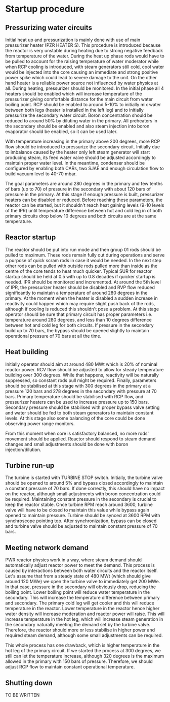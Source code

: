 # Startup procedure

## Pressurizing water circuits

Initial heat up and pressurization is mainly done with use of main pressurizer heater (PZR HEATER S). This procedure is introduced because the reactor is very unstable during heating due to strong negative feedback from temperature of the water. During the heat up phase rods would have to be pulled to account for the raising temperature of water moderator while when RCP cooling is introduced, with steam generators still cold, cool water would be injected into the core causing an immediate and strong positive power spike which could lead to severe damage to the unit. On the other hand heater is a reliable power source not influenced by water physics at all.
During heating, pressurizer should be monitored. In the initial phase all 4 heaters should be enabled which will increase temperature of the pressurizer giving comfortable distance for the main circuit from water boiling point. RCP should be enabled to around 5-10% to initially mix water between both legs (heater is installed in the left leg) and to initially pressurize the secondary water circuit. Boron concentration should be reduced to around 50% by diluting water in the primary. All preheaters in the secondary should be enabled and also steam injection into boron evaporator should be enabled, so it can be used later.

With temperature increasing in the primary above 200 degrees, more RCP flow should be introduced to pressurize the secondary circuit. Initially due to imbalance caused by the heater only left steam generator will start producing steam, its feed water valve should be adjusted accordingly to maintain proper water level. In the meantime, condenser should be configured by enabling both CARs, two SJAE and enough circulation flow to build vacuum level to 40-70 mbar.

The goal parameters are around 280 degrees in the primary and few tenths of bars (up to 70) of pressure in the secondary with about 120 bars of pressure in the primary. At this stage if enough pressure is built, pressurizer heaters can be disabled or reduced. Before reaching these parameters, the reactor can be started, but it shouldn't reach heat gaining levels (9-10 levels of the IPR) until temperature difference between hot and cold leg in of both primary circuits drop below 10 degrees and both circuits are at the same temperature.

## Reactor startup

The reactor should be put into run mode and then group 01 rods should be pulled to maximum. These rods remain fully out during operations and serve a purpose of quick scram rods in case it would be needed. In the next step other rods can be pulled with outside rods pulled more than inside as the centre of the core tends to heat much quicker. Typical SUR for reactor startup should be held at 0.5 with up to 0.8 decades if quicker startup is needed. IPR should be monitored and incremented. At around the 5th level of IPR, the pressurizer heater should be disabled and RVP flow reduced significantly to maintain a temperature of around 280 degrees in the primary. At the moment when the heater is disabled a sudden increase in reactivity could happen which may require slight push back of the rods, although if cooling is reduced this shouldn't pose a problem. At this stage operator should be sure that primary circuit has proper parameters i.e. temperature around 280 degrees, and less than 10 degrees difference between hot and cold leg for both circuits. If pressure in the secondary build up to 70 bars, the bypass should be opened slightly to maintain operational pressure of 70 bars at all the time.

## Heat building

Initially operator should aim at around 480 MWt which is 20% of nominal reactor power. RCV flow should be adjusted to allow for steady temperature building over 300 degrees. While that happens, reactivity will be naturally suppressed, so constant rods pull might be required. Finally, parameters should be stabilised at this stage with 300 degrees in the primary at a pressure 120 bars and 278 degrees in the secondary with pressure at 70 bars. Primary temperature should be stabilised with RCP flow, and pressurizer heaters can be used to increase pressure up to 150 bars. Secondary pressure should be stabilised with proper bypass valve setting and water should be fed to both steam generators to maintain constant levels. At this stage also some balancing of the core could be done observing power range monitors.

From this moment when core is satisfactory balanced, no more rods' movement should be applied. Reactor should respond to steam demand changes and small adjustments should be done with boron injection/dilution.

## Turbine run-up

The turbine is started with TURBINE STOP switch. Initially, the turbine valve should be opened to around 5% and bypass closed accordingly to maintain a constant pressure of 70 bars. If done correctly, this should have no impact on the reactor, although small adjustments with boron concentration could be required. Maintaining constant pressure in the secondary is crucial to keep the reactor stable. Once turbine RPM reach around 3600, turbine valve will have to be closed to maintain this value while bypass again opened to maintain pressure. Turbine should be synced at 3600 RPM with synchroscope pointing top. After synchronization, bypass can be closed and turbine valve should be adjusted to maintain constant pressure of 70 bars.

## Meeting network demand

PWR reactor physics work in a way, where steam demand should automatically adjust reactor power to meet the demand. This process is caused by interactions between both water circuits and the reactor itself. Let's assume that from a steady state of 480 MWt (which should give around 120 MWe) we open the turbine valve to immediately get 200 MWe. In that case, pressure in the secondary will obviously drop, reducing the boiling point. Lower boiling point will reduce water temperature in the secondary. This will increase the temperature difference between primary and secondary. The primary cold leg will get cooler and this will reduce temperature in the reactor. Lower temperature in the reactor hence higher water density will increase moderation and reactor power will raise. This will increase temperature in the hot leg, which will increase steam generation in the secondary naturally meeting the demand set by the turbine valve. Therefore, the reactor should more or less stabilise in higher power and required steam demand, although some small adjustments can be required.

This whole process has one drawback, which is higher temperature in the hot leg of the primary circuit. If we started the process at 300 degrees, we still can let the temperature increase, although 320 degrees is the maximum allowed in the primary with 150 bars of pressure. Therefore, we should adjust RCP flow to maintain constant operational temperature.

## Shutting down

TO BE WRITTEN
